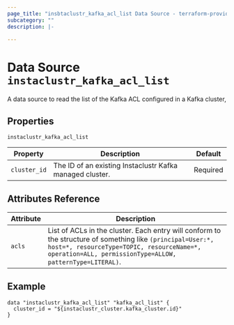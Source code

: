 ```yaml
---
page_title: "insbtaclustr_kafka_acl_list Data Source - terraform-provider-instaclustr"
subcategory: ""
description: |-
  
---
```


# Data Source `instaclustr_kafka_acl_list`                             
A data source to read the list of the Kafka ACL configured in a Kafka cluster, 

## Properties

`instaclustr_kafka_acl_list`

Property | Description | Default
---------|-------------|--------
`cluster_id`|The ID of an existing Instaclustr Kafka managed cluster. |Required

## Attributes Reference
Attribute | Description
----------|------------
`acls`    | List of ACLs in the cluster. Each entry will conform to the structure of something like `(principal=User:*, host=*, resourceType=TOPIC, resourceName=*, operation=ALL, permissionType=ALLOW, patternType=LITERAL)`.

## Example

```
data "instaclustr_kafka_acl_list" "kafka_acl_list" {
  cluster_id = "${instaclustr_cluster.kafka_cluster.id}"
}
```
